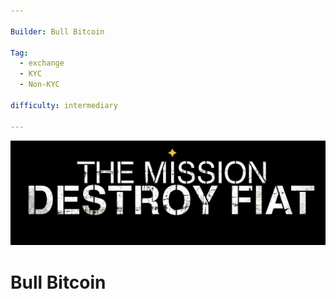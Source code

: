 ```yaml
--- 

Builder: Bull Bitcoin

Tag: 
  - exchange
  - KYC
  - Non-KYC

difficulty: intermediary

---
```


![cover](assets\0.jpeg)
# Bull Bitcoin
